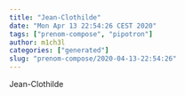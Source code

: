 ```yaml
---
title: "Jean-Clothilde"
date: "Mon Apr 13 22:54:26 CEST 2020"
tags: ["prenom-compose", "pipotron"]
author: m1ch3l
categories: ["generated"]
slug: "prenom-compose/2020-04-13-22:54:26"
---
```


Jean-Clothilde
